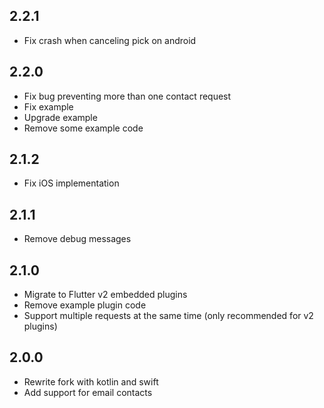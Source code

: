 ## 2.2.1
- Fix crash when canceling pick on android
## 2.2.0
- Fix bug preventing more than one contact request
- Fix example
- Upgrade example
- Remove some example code
## 2.1.2
- Fix iOS implementation
## 2.1.1
- Remove debug messages
## 2.1.0
- Migrate to Flutter v2 embedded plugins
- Remove example plugin code
- Support multiple requests at the same time (only recommended for v2 plugins)
## 2.0.0
- Rewrite fork with kotlin and swift
- Add support for email contacts
